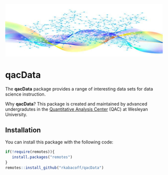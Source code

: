 ![statdata](image.jpg)

# qacData

<!-- badges: start -->
<!-- badges: end -->

The  **qacData** package provides a range of interesting data sets for
data science instruction.

Why **qacData**? This package is created and maintained by advanced undergradutes in the [Quantitative Analysis Center](http://qac.wesleyan.edu) (QAC) at Wesleyan University. 

## Installation

You can install this package with the following code:

``` r
if(!require(remotes)){
   install.packages("remotes")
}
remotes::install_github("rkabacoff/qacData")
```
